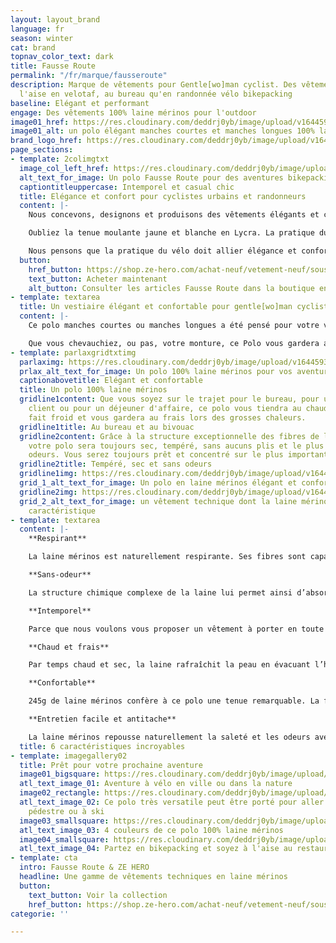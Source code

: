 ```yaml
---
layout: layout_brand
language: fr
season: winter
cat: brand
topnav_color_text: dark
title: Fausse Route
permalink: "/fr/marque/fausseroute"
description: Marque de vêtements pour Gentle[wo]man cyclist. Des vêtements aussi à
  l'aise en velotaf, au bureau qu'en randonnée vélo bikepacking
baseline: Elégant et performant
engage: Des vêtements 100% laine mérinos pour l'outdoor
image01_href: https://res.cloudinary.com/deddrj0yb/image/upload/v1644593881/website/marques/Fausse%20Route/fausseroute-vetement-outdoor-20_jny6lv.jpg
image01_alt: un polo élégant manches courtes et manches longues 100% laine mérinos
brand_logo_href: https://res.cloudinary.com/deddrj0yb/image/upload/v1644594749/website/marques/Fausse%20Route/square-logo-Fausse_Route-fond_noir-2000px_nhdabs.png
page_sections:
- template: 2colimgtxt
  image_col_left_href: https://res.cloudinary.com/deddrj0yb/image/upload/v1644593940/website/marques/Fausse%20Route/fausseroute-vetement-outdoor-58_cv3iam.jpg
  alt_text_for_image: Un polo Fausse Route pour des aventures bikepacking
  captiontitleuppercase: Intemporel et casual chic
  title: Elégance et confort pour cyclistes urbains et randonneurs
  content: |-
    Nous concevons, designons et produisons des vêtements élégants et confortables pour les déplacements quotidiens à vélo.

    Oubliez la tenue moulante jaune et blanche en Lycra. La pratique du vélo n'est plus réservée aux cyclistes sur piste. Cependant, pour faciliter votre usage en toute occasion nous avons imaginé un équipement spécifique.

    Nous pensons que la pratique du vélo doit allier élégance et confort. Cette alliance n'est possible qu'avec un choix méticuleux des textiles et un design adapté pour favoriser l'évacuation de la transpiration et éliminer les odeurs tout en vous gardant au sec.
  button:
    href_button: https://shop.ze-hero.com/achat-neuf/vetement-neuf/sous-vetement-technique-neuf
    text_button: Acheter maintenant
    alt_button: Consulter les articles Fausse Route dans la boutique en ligne ZE HERO
- template: textarea
  title: Un vestiaire élégant et confortable pour gentle[wo]man cyclist
  content: |-
    Ce polo manches courtes ou manches longues a été pensé pour votre vie active. Sa ligne cintrée, son dos un peu plus long et sa grande poche dorsale lui donnent une allure sans précédent.

    Que vous chevauchiez, ou pas, votre monture, ce Polo vous gardera au sec en toute élégance. Avec votre portable pour une réunion de travail ou avec vos chaussures à clip, vos sacoches et une gourde à la main, vous serez sobre et discret pour une cyclo rando en toute élégance.
- template: parlaxgridtxtimg
  parlaximg: https://res.cloudinary.com/deddrj0yb/image/upload/v1644593863/website/marques/Fausse%20Route/fausseroute-vetement-outdoor-5_ttxgml.jpg
  prlax_alt_text_for_image: Un polo 100% laine mérinos pour vos aventures à vélo
  captionabovetitle: Elégant et confortable
  title: Un polo 100% laine mérinos
  gridline1content: Que vous soyez sur le trajet pour le bureau, pour une réunion
    client ou pour un déjeuner d'affaire, ce polo vous tiendra au chaud lorsqu'il
    fait froid et vous gardera au frais lors des grosses chaleurs.
  gridline1title: Au bureau et au bivouac
  gridline2content: Grâce à la structure exceptionnelle des fibres de laine mérinos
    votre polo sera toujours sec, tempéré, sans aucuns plis et le plus important sans
    odeurs. Vous serez toujours prêt et concentré sur le plus important.
  gridline2title: Tempéré, sec et sans odeurs
  gridline1img: https://res.cloudinary.com/deddrj0yb/image/upload/v1644593884/website/marques/Fausse%20Route/fausseroute-vetement-outdoor-16_qaiduq.jpg
  grid_1_alt_text_for_image: Un polo en laine mérinos élégant et confortable
  gridline2img: https://res.cloudinary.com/deddrj0yb/image/upload/v1644593876/website/marques/Fausse%20Route/fausseroute-vetement-outdoor-60_ujx12t.jpg
  grid_2_alt_text_for_image: un vêtement technique dont la laine mérinos est la principale
    caractéristique
- template: textarea
  content: |-
    **Respirant**

    La laine mérinos est naturellement respirante. Ses fibres sont capables d’absorber une grande quantité l’humidité et de l'évacuer.Par conséquent, les vêtements en laine sont plus confortables et moins collants que les vêtements composés de fibres différentes.

    **Sans-odeur**

    La structure chimique complexe de la laine lui permet ainsi d’absorber et de renfermer les odeurs à l’intérieur des fibres, puis de les évacuer au lavage.

    **Intemporel**

    Parce que nous voulons vous proposer un vêtement à porter en toute occasion et toute l'année, nous l'avons imaginé le plus intemporel possible. Notre objectif est aussi de ne pas s'imposer le rythme des collections semestrielles.

    **Chaud et frais**

    Par temps chaud et sec, la laine rafraîchit la peau en évacuant l’humidité et en la laissant s’évaporer. Par temps froid les fibres de laine emprisonnent des poches d’air, isolant ainsi votre peau de l’environnement froid et contribuant à réchauffer votre corps.

    **Confortable**

    245g de laine mérinos confère à ce polo une tenue remarquable. La finesse de ses fils italiens Extrafine 19,5 microns sont extrêmement agréables à porter. Vous pouvez porter ce polo avec un cardigan, un chino ou un jean et le cas échéant une parka ou un trench.

    **Entretien facile et antitache**

    La laine mérinos repousse naturellement la saleté et les odeurs avec ses propriétés antibactériennes. Les vêtements en laine mérinos nécessitent moins de lavages que les autres fibres, il est même conseillé de les étendre à l'extérieur durant la nuit un point c'est tout.
  title: 6 caractéristiques incroyables
- template: imagegallery02
  title: Prêt pour votre prochaine aventure
  image01_bigsquare: https://res.cloudinary.com/deddrj0yb/image/upload/v1644593922/website/marques/Fausse%20Route/fausseroute-vetement-outdoor-36_mvojev.jpg
  atl_text_image_01: Aventure à vélo en ville ou dans la nature
  image02_rectangle: https://res.cloudinary.com/deddrj0yb/image/upload/v1644593919/website/marques/Fausse%20Route/fausseroute-vetement-outdoor-46_uv063b.jpg
  atl_text_image_02: Ce polo très versatile peut être porté pour aller en randonnée
    pédestre ou à ski
  image03_smallsquare: https://res.cloudinary.com/deddrj0yb/image/upload/v1644593959/website/marques/Fausse%20Route/fausseroute-vetement-outdoor-10_icezzh.jpg
  atl_text_image_03: 4 couleurs de ce polo 100% laine mérinos
  image04_smallsquare: https://res.cloudinary.com/deddrj0yb/image/upload/v1644593899/website/marques/Fausse%20Route/fausseroute-vetement-outdoor-59_jqn9zv.jpg
  atl_text_image_04: Partez en bikepacking et soyez à l'aise au restaurant ou au gîte
- template: cta
  intro: Fausse Route & ZE HERO
  headline: Une gamme de vêtements techniques en laine mérinos
  button:
    text_button: Voir la collection
    href_button: https://shop.ze-hero.com/achat-neuf/vetement-neuf/sous-vetement-technique-neuf
categorie: ''

---
```

